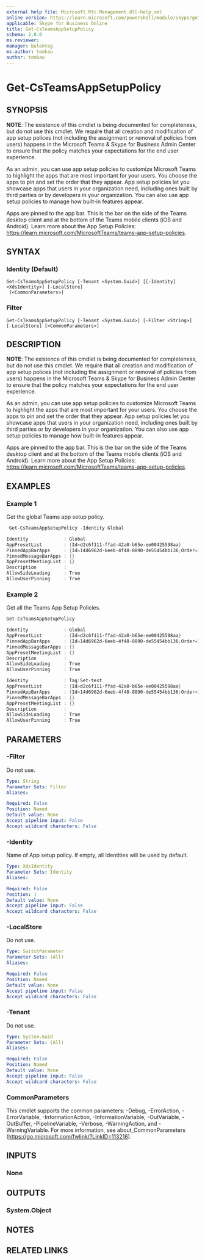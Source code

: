```yaml
---
external help file: Microsoft.Rtc.Management.dll-help.xml
online version: https://learn.microsoft.com/powershell/module/skype/get-csteamsappsetuppolicy
applicable: Skype for Business Online
title: Get-CsTeamsAppSetupPolicy
schema: 2.0.0
ms.reviewer:
manager: bulenteg
ms.author: tomkau
author: tomkau
---
```


# Get-CsTeamsAppSetupPolicy

## SYNOPSIS
**NOTE**: The existence of this cmdlet is being documented for completeness, but do not use this cmdlet. We require that all creation and modification of app setup polices (not including the assignment or removal of policies from users) happens in the Microsoft Teams & Skype for Business Admin Center to ensure that the policy matches your expectations for the end user experience.

As an admin, you can use app setup policies to customize Microsoft Teams to highlight the apps that are most important for your users. You choose the apps to pin and set the order that they appear. App setup policies let you showcase apps that users in your organization need, including ones built by third parties or by developers in your organization. You can also use app setup policies to manage how built-in features appear.

Apps are pinned to the app bar. This is the bar on the side of the Teams desktop client and at the bottom of the Teams mobile clients (iOS and Android).  Learn more about the App Setup Policies: <https://learn.microsoft.com/MicrosoftTeams/teams-app-setup-policies>.

## SYNTAX

### Identity (Default)
```
Get-CsTeamsAppSetupPolicy [-Tenant <System.Guid>] [[-Identity] <XdsIdentity>] [-LocalStore]
 [<CommonParameters>]
```

### Filter
```
Get-CsTeamsAppSetupPolicy [-Tenant <System.Guid>] [-Filter <String>] [-LocalStore] [<CommonParameters>]
```

## DESCRIPTION
**NOTE**: The existence of this cmdlet is being documented for completeness, but do not use this cmdlet. We require that all creation and modification of app setup polices (not including the assignment or removal of policies from users) happens in the Microsoft Teams & Skype for Business Admin Center to ensure that the policy matches your expectations for the end user experience.

As an admin, you can use app setup policies to customize Microsoft Teams to highlight the apps that are most important for your users. You choose the apps to pin and set the order that they appear. App setup policies let you showcase apps that users in your organization need, including ones built by third parties or by developers in your organization. You can also use app setup policies to manage how built-in features appear.

Apps are pinned to the app bar. This is the bar on the side of the Teams desktop client and at the bottom of the Teams mobile clients (iOS and Android).  Learn more about the App Setup Policies: <https://learn.microsoft.com/MicrosoftTeams/teams-app-setup-policies>.

## EXAMPLES

### Example 1

Get the global Teams app setup policy.
```powershell
 Get-CsTeamsAppSetupPolicy -Identity Global

Identity             : Global
AppPresetList        : {Id=d2c6f111-ffad-42a0-b65e-ee00425598aa}
PinnedAppBarApps     : {Id=14d6962d-6eeb-4f48-8890-de55454bb136;Order=1, Id=86fcd49b-61a2-4701-b771-54728cd291fb;Order=2, Id=2a84919f-59d8-4441-a975-2a8c2643b741;Order=3, Id=ef56c0de-36fc-4ef8-b417-3d82ba9d073c;Order=4…}
PinnedMessageBarApps : {}
AppPresetMeetingList : {}
Description          :
AllowSideLoading     : True
AllowUserPinning     : True
```

### Example 2

Get all the Teams App Setup Policies.
```powershell
Get-CsTeamsAppSetupPolicy

Identity             : Global
AppPresetList        : {Id=d2c6f111-ffad-42a0-b65e-ee00425598aa}
PinnedAppBarApps     : {Id=14d6962d-6eeb-4f48-8890-de55454bb136;Order=1, Id=86fcd49b-61a2-4701-b771-54728cd291fb;Order=2, Id=2a84919f-59d8-4441-a975-2a8c2643b741;Order=3, Id=ef56c0de-36fc-4ef8-b417-3d82ba9d073c;Order=4…}
PinnedMessageBarApps : {}
AppPresetMeetingList : {}
Description          :
AllowSideLoading     : True
AllowUserPinning     : True

Identity             : Tag:Set-test
AppPresetList        : {Id=d2c6f111-ffad-42a0-b65e-ee00425598aa}
PinnedAppBarApps     : {Id=14d6962d-6eeb-4f48-8890-de55454bb136;Order=1, Id=86fcd49b-61a2-4701-b771-54728cd291fb;Order=2, Id=2a84919f-59d8-4441-a975-2a8c2643b741;Order=3, Id=ef56c0de-36fc-4ef8-b417-3d82ba9d073c;Order=4…}
PinnedMessageBarApps : {}
AppPresetMeetingList : {}
Description          :
AllowSideLoading     : True
AllowUserPinning     : True
```
## PARAMETERS

### -Filter
Do not use.

```yaml
Type: String
Parameter Sets: Filter
Aliases:

Required: False
Position: Named
Default value: None
Accept pipeline input: False
Accept wildcard characters: False
```

### -Identity
Name of App setup policy. If empty, all Identities will be used by default.

```yaml
Type: XdsIdentity
Parameter Sets: Identity
Aliases:

Required: False
Position: 1
Default value: None
Accept pipeline input: False
Accept wildcard characters: False
```

### -LocalStore
Do not use.

```yaml
Type: SwitchParameter
Parameter Sets: (All)
Aliases:

Required: False
Position: Named
Default value: None
Accept pipeline input: False
Accept wildcard characters: False
```

### -Tenant
Do not use.

```yaml
Type: System.Guid
Parameter Sets: (All)
Aliases:

Required: False
Position: Named
Default value: None
Accept pipeline input: False
Accept wildcard characters: False
```

### CommonParameters
This cmdlet supports the common parameters: -Debug, -ErrorAction, -ErrorVariable, -InformationAction, -InformationVariable, -OutVariable, -OutBuffer, -PipelineVariable, -Verbose, -WarningAction, and -WarningVariable.
For more information, see about_CommonParameters (https://go.microsoft.com/fwlink/?LinkID=113216).

## INPUTS

### None


## OUTPUTS

### System.Object

## NOTES

## RELATED LINKS
